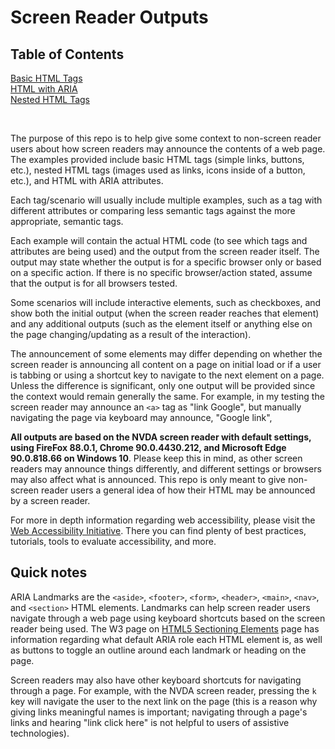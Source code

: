 # Screen Reader Outputs

## Table of Contents
[Basic HTML Tags](https://github.com/thatblindgeye/screenreader-outputs/tree/main/basic%20html%20tags)
<br>
[HTML with ARIA](https://github.com/thatblindgeye/screenreader-outputs/tree/main/html%20with%20aria)
<br>
[Nested HTML Tags](https://github.com/thatblindgeye/screenreader-outputs/tree/main/nested%20html%20tags)

<br>

The purpose of this repo is to help give some context to non-screen reader users about how screen readers may announce the contents of a web page. The examples provided include basic HTML tags (simple links, buttons, etc.), nested HTML tags (images used as links, icons inside of a button, etc.), and HTML with ARIA attributes.

Each tag/scenario will usually include multiple examples, such as a tag with different attributes or comparing less semantic tags against the more appropriate, semantic tags.

Each example will contain the actual HTML code (to see which tags and attributes are being used) and the output from the screen reader itself. The output may state whether the output is for a specific browser only or based on a specific action. If there is no specific browser/action stated, assume that the output is for all browsers tested.

Some scenarios will include interactive elements, such as checkboxes, and show both the initial output (when the screen reader reaches that element) and any additional outputs (such as the element itself or anything else on the page changing/updating as a result of the interaction).

The announcement of some elements may differ depending on whether the screen reader is announcing all content on a page on initial load or if a user is tabbing or using a shortcut key to navigate to the next element on a page. Unless the difference is significant, only one output will be provided since the context would remain generally the same. For example, in my testing the screen reader may announce an `<a>` tag as "link Google", but manually navigating the page via keyboard may announce, "Google link",

**All outputs are based on the NVDA screen reader with default settings, using FireFox 88.0.1, Chrome 90.0.4430.212, and Microsoft Edge 90.0.818.66 on Windows 10**. Please keep this in mind, as other screen readers may announce things differently, and different settings or browsers may also affect what is announced. This repo is only meant to give non-screen reader users a general idea of how their HTML may be announced by a screen reader.

For more in depth information regarding web accessibility, please visit the [Web Accessibility Initiative](https://www.w3.org/WAI/). There you can find plenty of best practices, tutorials, tools to evaluate accessibility, and more.

## Quick notes

ARIA Landmarks are the `<aside>`, `<footer>`, `<form>`, `<header>`, `<main>`, `<nav>`, and `<section>` HTML elements. Landmarks can help screen reader users navigate through a web page using keyboard shortcuts based on the screen reader being used. The W3 page on [HTML5 Sectioning Elements](https://www.w3.org/TR/2017/NOTE-wai-aria-practices-1.1-20171214/examples/landmarks/HTML5.html) page has information regarding what default ARIA role each HTML element is, as well as buttons to toggle an outline around each landmark or heading on the page.

Screen readers may also have other keyboard shortcuts for navigating through a page. For example, with the NVDA screen reader, pressing the `k` key will navigate the user to the next link on the page (this is a reason why giving links meaningful names is important; navigating through a page's links and hearing "link click here" is not helpful to users of assistive technologies).
